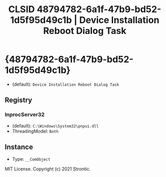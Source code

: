 ﻿---
title: "CLSID 48794782-6a1f-47b9-bd52-1d5f95d49c1b | Device Installation Reboot Dialog Task"
excerpt: What is COM-Object CLSID 48794782-6a1f-47b9-bd52-1d5f95d49c1b?
---

# {48794782-6a1f-47b9-bd52-1d5f95d49c1b}

* (default): `Device Installation Reboot Dialog Task`

## Registry


### InprocServer32

* (default): `C:\Windows\System32\pnpui.dll`
* ThreadingModel: `Both`

## Instance

* Type: `__ComObject`

MIT License. Copyright (c) 2021 Strontic.


